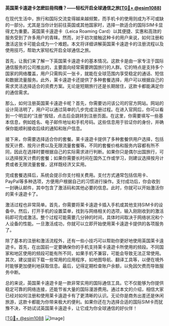 **英国莱卡遠遊卡怎麽註冊飛機？——轻松开启全球通信之旅[[TG💪+ @esim1088](https://t.me/s/esim1088)]**

在现代生活中，旅行和国际交流变得越来越频繁，而手机卡的使用则成为不可或缺的一部分。尤其是当你计划前往英国或其他国家时，选择一款适合的国际SIM卡显得尤为重要。英国莱卡遠遊卡（Leica Roaming Card）以其便捷、实惠和高效的服务受到了许多用户的青睐。然而，对于初次接触这种卡的用户来说，如何注册和激活这张卡可能会成为一个难题。本文将详细讲解英国莱卡遠遊卡的注册流程以及使用技巧，帮助大家轻松开启全球通信之旅。

首先，让我们来了解一下英国莱卡遠遊卡的基本情况。这款卡是由一家专注于国际通信服务的公司推出的，主要面向经常需要跨国旅行的人群。它的特点是支持多个国家的网络覆盖，用户只需购买一张卡，就能在全球范围内享受稳定的通话、短信和数据流量服务。此外，莱卡遠遊卡还提供了多种套餐选择，用户可以根据自己的需求灵活选择适合的资费方案。无论是短期旅行还是长期居住，这款卡都能满足你的通信需求。

那么，如何注册英国莱卡遠遊卡呢？首先，你需要访问该公司的官方网站。网站的设计简洁明了，用户可以通过简单的几步完成注册过程。在进入官网后，你可以看到一个明显的“注册”按钮，点击后会跳转到注册页面。在这里，你需要填写一些基本信息，例如姓名、电子邮件地址和手机号码。这些信息用于验证你的身份，并确保你能顺利接收后续的通知和账户信息。

接下来，你需要选择适合你的套餐。莱卡遠遊卡提供了多种套餐供用户选择，包括按天计费、按月计费以及无限流量套餐等。不同的套餐价格和服务内容都有所不同，因此在选择时要根据自己的实际需求进行判断。如果你只是偶尔出国旅行，可以选择按天计费的套餐；如果你需要长时间在国外工作或学习，则建议选择按月计费或者无限流量套餐，这样既经济又实用。

完成套餐选择后，系统会提示你支付相关费用。支付方式通常包括信用卡、PayPal等多种选项，方便用户根据自己的习惯进行操作。支付成功后，你会收到一封确认邮件，其中包含了激活码和其他必要的信息。此时，你就可以开始激活你的莱卡遠遊卡了。

激活过程也非常简单。首先，你需要将莱卡遠遊卡插入手机或其他支持SIM卡的设备中。然后，打开手机的设置菜单，找到与网络相关的选项，输入刚刚收到的激活码即可完成激活。整个过程可能需要几分钟的时间，具体时间取决于网络状况和个人设备的性能。一旦激活成功，你就可以立即开始使用莱卡遠遊卡提供的各项服务了。

除了基本的注册和激活流程外，还有一些小技巧可以帮助你更好地使用英国莱卡遠遊卡。首先，在出国前一定要确保你的手机支持莱卡遠遊卡所使用的频段。不同国家和地区使用的频段可能有所不同，如果手机不兼容，可能会导致无法正常使用。其次，建议提前下载一些常用的应用程序，如地图导航、翻译工具等，以便在境外时能够更加便利地获取信息。最后，记得定期检查账户余额，以免因欠费而导致服务中断。

总的来说，英国莱卡遠遊卡是一款非常实用的国际通信工具。它不仅能够为你提供稳定可靠的网络连接，还能节省大量的国际漫游费用。通过本文的介绍，相信大家已经对如何注册和使用莱卡遠遊卡有了更清晰的认识。无论你是商务出差还是休闲旅游，这款卡都能为你带来极大的便利。如果你还在为选择合适的国际SIM卡而犹豫不决，不妨试试英国莱卡遠遊卡，让它成为你全球通信的好伙伴！

[[TG💪+ @esim1088](https://t.me/s/esim1088) ![Image](https://i.postimg.cc/4NQfJmqS/Snipaste-2025-05-13-00-14-12.png)]